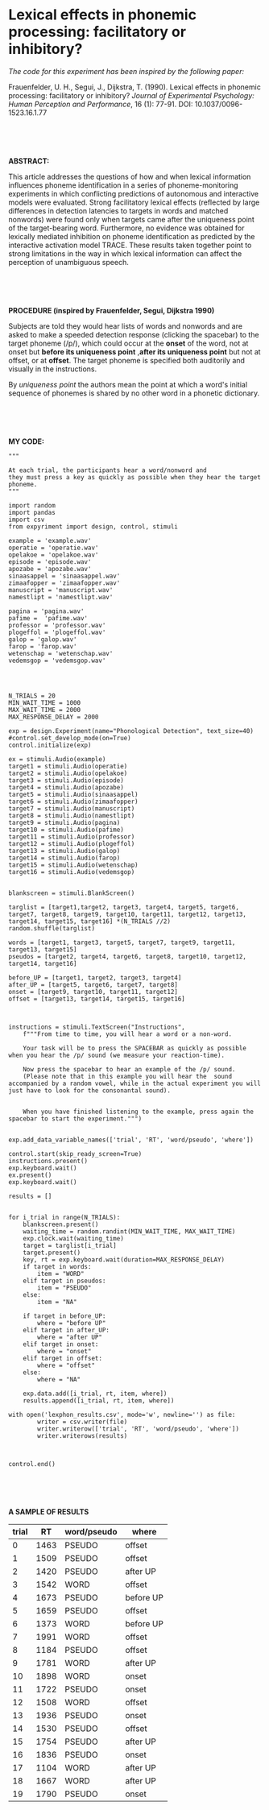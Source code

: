 
# Lexical effects in phonemic processing: facilitatory or inhibitory?




 

_The code for this experiment has been inspired by the following paper:_


Frauenfelder, U. H., Segui, J., Dijkstra, T. (1990). Lexical effects in phonemic processing: facilitatory or inhibitory? _Journal of Experimental Psychology: Human Perception and Performance_, 16 (1): 77-91. DOI: 10.1037/0096-1523.16.1.77

<br><br><br>



**ABSTRACT:**

This article addresses the questions of how and when lexical information influences phoneme
identification in a series of phoneme-monitoring experiments in which conflicting predictions of
autonomous and interactive models were evaluated. Strong facilitatory lexical effects
(reflected by large differences in detection latencies to targets in words and matched
nonwords) were found only when targets came after the uniqueness point of the
target-bearing word. Furthermore, no evidence was obtained for lexically mediated inhibition
on phoneme identification as predicted by the interactive activation model TRACE. These
results taken together point to strong limitations in the way in which lexical information can
affect the perception of unambiguous speech.

<br><br><br>



**PROCEDURE (inspired by Frauenfelder, Segui, Dijkstra 1990)**

Subjects are told they would hear lists of words and nonwords and are asked to make a speeded detection response (clicking the spacebar) to the target phoneme (/p/), which could occur at the **onset** of the word, not at onset but **before its uniqueness point** ,**after its uniqueness point** but not at offset, or at **offset**. The target phoneme is specified  both auditorily and visually in the instructions.

By _uniqueness point_ the authors mean the point at which a word's initial sequence of phonemes is shared by no other word in a phonetic dictionary. 

<br><br><br>



**MY CODE:**
```
""" 

At each trial, the participants hear a word/nonword and
they must press a key as quickly as possible when they hear the target phoneme.
"""

import random
import pandas
import csv
from expyriment import design, control, stimuli

example = 'example.wav'
operatie = 'operatie.wav'
opelakoe = 'opelakoe.wav'
episode = 'episode.wav'
apozabe = 'apozabe.wav'
sinaasappel = 'sinaasappel.wav'
zimaafopper = 'zimaafopper.wav'
manuscript = 'manuscript.wav'
namestlipt = 'namestlipt.wav'

pagina = 'pagina.wav'
pafime =  'pafime.wav'
professor = 'professor.wav'
plogeffol = 'plogeffol.wav'
galop = 'galop.wav'
farop = 'farop.wav'
wetenschap = 'wetenschap.wav'
vedemsgop = 'vedemsgop.wav'




N_TRIALS = 20
MIN_WAIT_TIME = 1000
MAX_WAIT_TIME = 2000
MAX_RESPONSE_DELAY = 2000

exp = design.Experiment(name="Phonological Detection", text_size=40)
#control.set_develop_mode(on=True)
control.initialize(exp)

ex = stimuli.Audio(example)
target1 = stimuli.Audio(operatie)
target2 = stimuli.Audio(opelakoe)
target3 = stimuli.Audio(episode)
target4 = stimuli.Audio(apozabe)
target5 = stimuli.Audio(sinaasappel)
target6 = stimuli.Audio(zimaafopper)
target7 = stimuli.Audio(manuscript)
target8 = stimuli.Audio(namestlipt)
target9 = stimuli.Audio(pagina)
target10 = stimuli.Audio(pafime)
target11 = stimuli.Audio(professor)
target12 = stimuli.Audio(plogeffol)
target13 = stimuli.Audio(galop)
target14 = stimuli.Audio(farop)
target15 = stimuli.Audio(wetenschap)
target16 = stimuli.Audio(vedemsgop)


blankscreen = stimuli.BlankScreen()

targlist = [target1,target2, target3, target4, target5, target6, target7, target8, target9, target10, target11, target12, target13, target14, target15, target16] *(N_TRIALS //2)
random.shuffle(targlist)

words = [target1, target3, target5, target7, target9, target11, target13, target15]
pseudos = [target2, target4, target6, target8, target10, target12, target14, target16]

before_UP = [target1, target2, target3, target4]
after_UP = [target5, target6, target7, target8]
onset = [target9, target10, target11, target12]
offset = [target13, target14, target15, target16]



instructions = stimuli.TextScreen("Instructions",
    f"""From time to time, you will hear a word or a non-word.

    Your task will be to press the SPACEBAR as quickly as possible when you hear the /p/ sound (we measure your reaction-time).

    Now press the spacebar to hear an example of the /p/ sound. 
    (Please note that in this example you will hear the  sound accompanied by a random vowel, while in the actual experiment you will just have to look for the consonantal sound). 
    

    When you have finished listening to the example, press again the spacebar to start the experiment.""")
   

exp.add_data_variable_names(['trial', 'RT', 'word/pseudo', 'where'])

control.start(skip_ready_screen=True)
instructions.present()
exp.keyboard.wait()
ex.present()
exp.keyboard.wait()

results = []


for i_trial in range(N_TRIALS):
    blankscreen.present()
    waiting_time = random.randint(MIN_WAIT_TIME, MAX_WAIT_TIME)
    exp.clock.wait(waiting_time)
    target = targlist[i_trial]
    target.present()
    key, rt = exp.keyboard.wait(duration=MAX_RESPONSE_DELAY)
    if target in words:
        item = "WORD"
    elif target in pseudos:
        item = "PSEUDO"
    else:
        item = "NA"

    if target in before_UP:
        where = "before UP"
    elif target in after_UP:
        where = "after UP"
    elif target in onset:
        where = "onset"
    elif target in offset:
        where = "offset"
    else:
        where = "NA"
        
    exp.data.add([i_trial, rt, item, where])
    results.append([i_trial, rt, item, where])

with open('lexphon_results.csv', mode='w', newline='') as file:
        writer = csv.writer(file)
        writer.writerow(['trial', 'RT', 'word/pseudo', 'where'])
        writer.writerows(results)



control.end()

```


<br><br><br>



**A SAMPLE OF RESULTS**

|trial |RT   | word/pseudo | where    |
|------|-----|-------------|------    |
|0     |1463 |PSEUDO       |offset    |
|1     |1509 |PSEUDO       |offset    |
|2     |1420 |PSEUDO       |after UP  |
|3     |1542 |WORD         |offset    |
|4     |1673 |PSEUDO       |before UP |
|5     |1659 |PSEUDO       |offset    |
|6     |1373 |WORD         |before UP |
|7     |1991 |WORD         |offset    |
|8     |1184 |PSEUDO       |offset    |
|9     |1781 |WORD         |after UP  |
|10    |1898 |WORD         |onset     |
|11    |1722 |PSEUDO       |onset     |
|12    |1508 |WORD         |offset    |
|13    |1936 |PSEUDO       |onset     |
|14    |1530 |PSEUDO       |offset    |
|15    |1754 |PSEUDO       |after UP  |
|16    |1836 |PSEUDO       |onset     |
|17    |1104 |WORD         |after UP  |
|18    |1667 |WORD         |after UP  | 
|19    |1790 |PSEUDO       |onset     |



<br><br><br>
